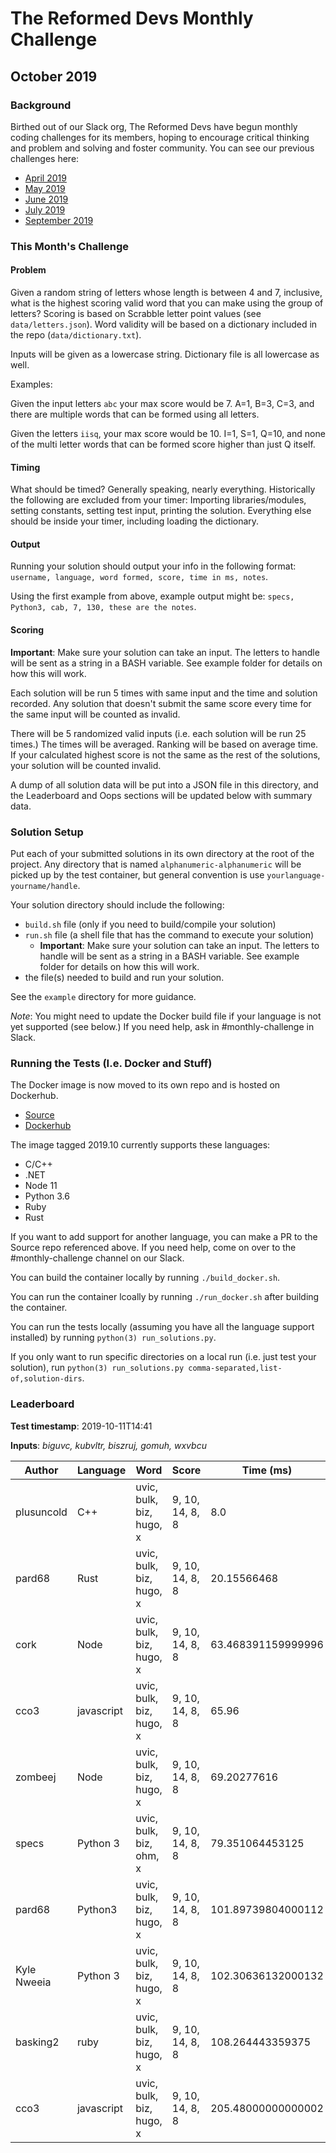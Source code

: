 # The Reformed Devs Monthly Challenge

## October 2019

### Background

Birthed out of our Slack org, The Reformed Devs have begun monthly coding challenges for its members, hoping to encourage critical thinking and problem and solving and foster community. You can see our previous challenges here:

* [April 2019](https://github.com/plusuncold/longest-word-test)
* [May 2019](https://github.com/plusuncold/rainfall-calc-challenge)
* [June 2019](https://github.com/ReformedDevs/challenge-2019-06)
* [July 2019](https://github.com/ReformedDevs/challenge-2019-07)
* [September 2019](https://github.com/ReformedDevs/challenge-2019-09)

### This Month's Challenge

#### Problem

Given a random string of letters whose length is between 4 and 7, inclusive, what is the highest scoring valid word that you can make using the group of letters? Scoring is based on Scrabble letter point values (see `data/letters.json`). Word validity will be based on a dictionary included in the repo (`data/dictionary.txt`).

Inputs will be given as a lowercase string. Dictionary file is all lowercase as well.

Examples:

Given the input letters `abc` your max score would be 7. A=1, B=3, C=3, and there are multiple words that can be formed using all letters.

Given the letters `iisq`, your max score would be 10. I=1, S=1, Q=10, and none of the multi letter words that can be formed score higher than just Q itself.

#### Timing

What should be timed? Generally speaking, nearly everything. Historically the following are excluded from your timer: Importing libraries/modules, setting constants, setting test input, printing the solution. Everything else should be inside your timer, including loading the dictionary.

#### Output

Running your solution should output your info in the following format: `username, language, word formed, score, time in ms, notes`.

Using the first example from above, example output might be: `specs, Python3, cab, 7, 130, these are the notes`.

#### Scoring

**Important**: Make sure your solution can take an input. The letters to handle will be sent as a string in a BASH variable. See example folder for details on how this will work.

Each solution will be run 5 times with same input and the time and solution recorded. Any solution that doesn't submit the same score every time for the same input will be counted as invalid.

There will be 5 randomized valid inputs (i.e. each solution will be run 25 times.) The times will be averaged. Ranking will be based on average time. If your calculated highest score is not the same as the rest of the solutions, your solution will be counted invalid.

A dump of all solution data will be put into a JSON file in this directory, and the Leaderboard and Oops sections will be updated below with summary data.

### Solution Setup

Put each of your submitted solutions in its own directory at the root of the project. Any directory that is named `alphanumeric-alphanumeric` will be picked up by the test container, but general convention is use `yourlanguage-yourname/handle`.

Your solution directory should include the following:

* `build.sh` file (only if you need to build/compile your solution)
* `run.sh` file (a shell file that has the command to execute your solution)
  * **Important**: Make sure your solution can take an input. The letters to handle will be sent as a string in a BASH variable. See example folder for details on how this will work.
* the file(s) needed to build and run your solution.

See the `example` directory for more guidance.

*Note*: You might need to update the Docker build file if your language is not yet supported (see below.) If you need help, ask in #monthly-challenge in Slack.

### Running the Tests (I.e. Docker and Stuff)

The Docker image is now moved to its own repo and is hosted on Dockerhub.

* [Source](https://github.com/ReformedDevs/challenge-docker)
* [Dockerhub](https://hub.docker.com/r/drewpearce/trd-challenge)

The image tagged 2019.10 currently supports these languages:

* C/C++
* .NET
* Node 11
* Python 3.6
* Ruby
* Rust

If you want to add support for another language, you can make a PR to the Source repo referenced above. If you need help, come on over to the #monthly-challenge channel on our Slack.

You can build the container locally by running `./build_docker.sh`.

You can run the container lcoally by running `./run_docker.sh` after building the container.

You can run the tests locally (assuming you have all the language support installed) by running `python(3) run_solutions.py`.

If you only want to run specific directories on a local run (i.e. just test your solution), run `python(3) run_solutions.py comma-separated,list-of,solution-dirs`.

### Leaderboard

__Test timestamp__: 2019-10-11T14:41

__Inputs__: _biguvc, kubvltr, biszruj, gomuh, wxvbcu_

Author | Language | Word | Score | Time (ms) | Notes
--- | --- | --- | --- | --- | ---
plusuncold | C++ | uvic, bulk, biz, hugo, x | 9, 10, 14, 8, 8 | 8.0 | 
pard68 | Rust | uvic, bulk, biz, hugo, x | 9, 10, 14, 8, 8 | 20.15566468 | Give me `iter()` or give me death
cork | Node | uvic, bulk, biz, hugo, x | 9, 10, 14, 8, 8 | 63.468391159999996 | Put some FP and async on it
cco3 | javascript | uvic, bulk, biz, hugo, x | 9, 10, 14, 8, 8 | 65.96 | sparse arrays
zombeej | Node | uvic, bulk, biz, hugo, x | 9, 10, 14, 8, 8 | 69.20277616 | aannngggeerrrr
specs | Python 3 | uvic, bulk, biz, ohm, x | 9, 10, 14, 8, 8 | 79.351064453125 | strolling down the yeet
pard68 | Python3 | uvic, bulk, biz, hugo, x | 9, 10, 14, 8, 8 | 101.89739804000112 | snek can snek into snek
Kyle Nweeia | Python 3 | uvic, bulk, biz, hugo, x | 9, 10, 14, 8, 8 | 102.30636132000132 | 
basking2 | ruby | uvic, bulk, biz, hugo, x | 9, 10, 14, 8, 8 | 108.264443359375 | ARG: ["biguvc"]
cco3 | javascript | uvic, bulk, biz, hugo, x | 9, 10, 14, 8, 8 | 205.48000000000002 | obscure

